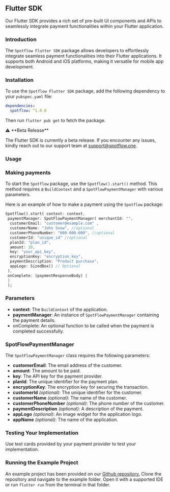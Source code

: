 ## **Flutter SDK**

Our Flutter SDK provides a rich set of pre-built UI components and APIs to seamlessly integrate payment functionalities within your Flutter application.

### **Introduction**

The `Spotflow Flutter SDK` package allows developers to effortlessly integrate seamless payment functionalities into their Flutter applications. It supports both Android and iOS platforms, making it versatile for mobile app development.

### **Installation**

To use the `Spotflow Flutter SDK` package, add the following dependency to your `pubspec.yaml` file:

```yaml
dependencies:
  spotflow: ^1.0.0
```

Then run `flutter pub get` to fetch the package.

<aside>
⚠️ **Beta Release**

The Flutter SDK is currently a beta release. If you encounter any issues, kindly reach out to our support team at support@spotflow.one. 

</aside>

### **Usage**

### **Making payments**

To start the `Spotflow` package, use the `Spotflow().start()` method. This method requires a `BuildContext` and a `SpotFlowPaymentManager` with various parameters.

Here is an example of how to make a payment using the `Spotflow` package:

```dart
Spotflow().start( context: context,
 paymentManager: SpotFlowPaymentManager( merchantId: "",
  customerEmail: "customer@example.com" ,
  customerName: "John Snow", //optional
  customerPhoneNumber: "000-000-000", //optional
  customerId: "unique_id" //optional
  planId: "plan_id",
  amount: 10,
  key: "your_api_key",
  encryptionKey: "encryption_key",
  paymentDescription: "Product purchase",
  appLogo: SizedBox() // Optional
 ),
 onComplete: (paymentResponseBody) {
 }
 );
```

### **Parameters**

- **context**: The `BuildContext` of the application.
- **paymentManager**: An instance of `SpotFlowPaymentManager` containing the payment details.
- onComplete: An optional function to be called when the payment is completed successfully.

### **SpotFlowPaymentManager**

The `SpotFlowPaymentManager` class requires the following parameters:

- **customerEmail**: The email address of the customer.
- **amount**: The amount to be paid.
- **key**: The API key for the payment provider.
- **planId**: The unique identifier for the payment plan.
- **encryptionKey**: The encryption key for securing the transaction.
- **customerId** *(optional)*: The unique identifier for the customer.
- **customerName** *(optional)*: The name of the customer.
- **customerPhoneNumber** *(optional)*: The phone number of the customer.
- **paymentDescription** *(optional)*: A description of the payment.
- **appLogo** *(optional)*: An image widget for the application logo.
- **appName** *(optional)*: The name of the application.

### **Testing Your Implementation**

Use test cards provided by your payment provider to test your implementation.

### **Running the Example Project**

An example project has been provided on our [Github repository.](https://github.com/Spotflow-One/spotflow_flutter) Clone the repository and navigate to the example folder. Open it with a supported IDE or run `flutter run` from the terminal in that folder.
